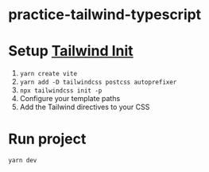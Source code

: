 # practice-tailwind-typescript

# Setup [Tailwind Init](https://tailwindcss.com/docs/guides/create-react-app)
1. `yarn create vite`
2. `yarn add -D tailwindcss postcss autoprefixer`
3. `npx tailwindcss init -p`
4. Configure your template paths
5. Add the Tailwind directives to your CSS

# Run project
`yarn dev`
